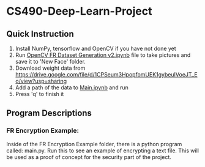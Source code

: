 # CS490-Deep-Learn-Project

## Quick Instruction
1. Install NumPy, tensorflow and OpenCV if you have not done yet
2. Run <a href="https://github.com/JakeACross/CS490-Deep-Learn-Project/blob/main/OpenCV%20FR%20Dataset%20Generation%20v2.ipynb">OpenCV FR Dataset Generation v2.ipynb</a> file to take pictures and save it to 'New Face' folder.
3. Download weight data from https://drive.google.com/file/d/1CPSeum3HpopfomUEK1gybeuIVoeJT_Eo/view?usp=sharing
4. Add a path of the data to <a href="https://github.com/JakeACross/CS490-Deep-Learn-Project/blob/main/Main.ipynb">Main.ipynb</a> and run
5. Press 'q' to finish it 

## Program Descriptions


### FR Encryption Example:
Inside of the FR Encryption Example folder, there is a python program called: main.py. Run this to see
an example of encrypting a text file. This will be used as a proof of concept for the security part of
the project.

### 
